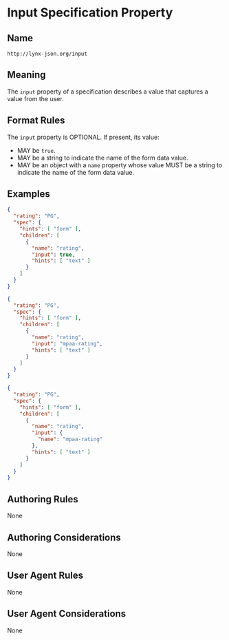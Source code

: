 # Input Specification Property

## Name

`http://lynx-json.org/input`

## Meaning

The `input` property of a specification describes a value that captures a value from the user.

## Format Rules

The `input` property is OPTIONAL. If present, its value:

- MAY be `true`.
- MAY be a string to indicate the name of the form data value.
- MAY be an object with a `name` property whose value MUST be a string to indicate the name of the form data value.

## Examples

```json
{
  "rating": "PG",
  "spec": {
    "hints": [ "form" ],
    "children": [
      {
        "name": "rating",
        "input": true,
        "hints": [ "text" ]
      }
    ]
  }
}
```

```json
{
  "rating": "PG",
  "spec": {
    "hints": [ "form" ],
    "children": [
      {
        "name": "rating",
        "input": "mpaa-rating",
        "hints": [ "text" ]
      }
    ]
  }
}
```

```json
{
  "rating": "PG",
  "spec": {
    "hints": [ "form" ],
    "children": [
      {
        "name": "rating",
        "input": {
          "name": "mpaa-rating"
        },
        "hints": [ "text" ]
      }
    ]
  }
}
```

## Authoring Rules

None

## Authoring Considerations

None

## User Agent Rules

None

## User Agent Considerations

None

